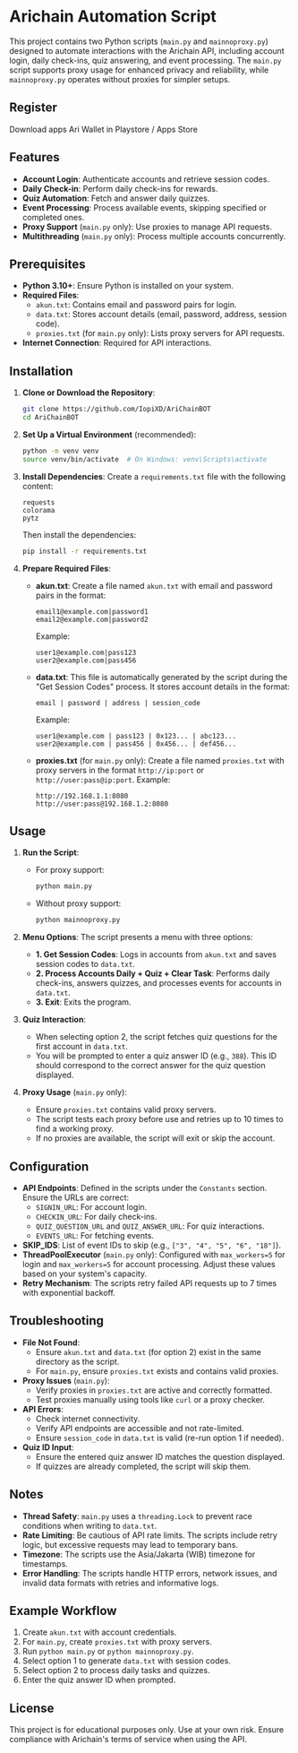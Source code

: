 # Arichain Automation Script

This project contains two Python scripts (`main.py` and `mainnoproxy.py`) designed to automate interactions with the Arichain API, including account login, daily check-ins, quiz answering, and event processing. The `main.py` script supports proxy usage for enhanced privacy and reliability, while `mainnoproxy.py` operates without proxies for simpler setups.

## Register
Download apps Ari Wallet in Playstore / Apps Store

## Features
- **Account Login**: Authenticate accounts and retrieve session codes.
- **Daily Check-in**: Perform daily check-ins for rewards.
- **Quiz Automation**: Fetch and answer daily quizzes.
- **Event Processing**: Process available events, skipping specified or completed ones.
- **Proxy Support** (`main.py` only): Use proxies to manage API requests.
- **Multithreading** (`main.py` only): Process multiple accounts concurrently.

## Prerequisites
- **Python 3.10+**: Ensure Python is installed on your system.
- **Required Files**:
  - `akun.txt`: Contains email and password pairs for login.
  - `data.txt`: Stores account details (email, password, address, session code).
  - `proxies.txt` (for `main.py` only): Lists proxy servers for API requests.
- **Internet Connection**: Required for API interactions.

## Installation
1. **Clone or Download the Repository**:
   ```bash
   git clone https://github.com/IopiXD/AriChainBOT
   cd AriChainBOT
   ```

2. **Set Up a Virtual Environment** (recommended):
   ```bash
   python -m venv venv
   source venv/bin/activate  # On Windows: venv\Scripts\activate
   ```

3. **Install Dependencies**:
   Create a `requirements.txt` file with the following content:
   ```
   requests
   colorama
   pytz
   ```
   Then install the dependencies:
   ```bash
   pip install -r requirements.txt
   ```

4. **Prepare Required Files**:
   - **akun.txt**: Create a file named `akun.txt` with email and password pairs in the format:
     ```
     email1@example.com|password1
     email2@example.com|password2
     ```
     Example:
     ```
     user1@example.com|pass123
     user2@example.com|pass456
     ```
   - **data.txt**: This file is automatically generated by the script during the "Get Session Codes" process. It stores account details in the format:
     ```
     email | password | address | session_code
     ```
     Example:
     ```
     user1@example.com | pass123 | 0x123... | abc123...
     user2@example.com | pass456 | 0x456... | def456...
     ```
   - **proxies.txt** (for `main.py` only): Create a file named `proxies.txt` with proxy servers in the format `http://ip:port` or `http://user:pass@ip:port`. Example:
     ```
     http://192.168.1.1:8080
     http://user:pass@192.168.1.2:8080
     ```

## Usage
1. **Run the Script**:
   - For proxy support:
     ```bash
     python main.py
     ```
   - Without proxy support:
     ```bash
     python mainnoproxy.py
     ```

2. **Menu Options**:
   The script presents a menu with three options:
   - **1. Get Session Codes**: Logs in accounts from `akun.txt` and saves session codes to `data.txt`.
   - **2. Process Accounts Daily + Quiz + Clear Task**: Performs daily check-ins, answers quizzes, and processes events for accounts in `data.txt`.
   - **3. Exit**: Exits the program.

3. **Quiz Interaction**:
   - When selecting option 2, the script fetches quiz questions for the first account in `data.txt`.
   - You will be prompted to enter a quiz answer ID (e.g., `388`). This ID should correspond to the correct answer for the quiz question displayed.

4. **Proxy Usage** (`main.py` only):
   - Ensure `proxies.txt` contains valid proxy servers.
   - The script tests each proxy before use and retries up to 10 times to find a working proxy.
   - If no proxies are available, the script will exit or skip the account.

## Configuration
- **API Endpoints**: Defined in the scripts under the `Constants` section. Ensure the URLs are correct:
  - `SIGNIN_URL`: For account login.
  - `CHECKIN_URL`: For daily check-ins.
  - `QUIZ_QUESTION_URL` and `QUIZ_ANSWER_URL`: For quiz interactions.
  - `EVENTS_URL`: For fetching events.
- **SKIP_IDS**: List of event IDs to skip (e.g., `["3", "4", "5", "6", "18"]`).
- **ThreadPoolExecutor** (`main.py` only): Configured with `max_workers=5` for login and `max_workers=5` for account processing. Adjust these values based on your system's capacity.
- **Retry Mechanism**: The scripts retry failed API requests up to 7 times with exponential backoff.

## Troubleshooting
- **File Not Found**:
  - Ensure `akun.txt` and `data.txt` (for option 2) exist in the same directory as the script.
  - For `main.py`, ensure `proxies.txt` exists and contains valid proxies.
- **Proxy Issues** (`main.py`):
  - Verify proxies in `proxies.txt` are active and correctly formatted.
  - Test proxies manually using tools like `curl` or a proxy checker.
- **API Errors**:
  - Check internet connectivity.
  - Verify API endpoints are accessible and not rate-limited.
  - Ensure `session_code` in `data.txt` is valid (re-run option 1 if needed).
- **Quiz ID Input**:
  - Ensure the entered quiz answer ID matches the question displayed.
  - If quizzes are already completed, the script will skip them.

## Notes
- **Thread Safety**: `main.py` uses a `threading.Lock` to prevent race conditions when writing to `data.txt`.
- **Rate Limiting**: Be cautious of API rate limits. The scripts include retry logic, but excessive requests may lead to temporary bans.
- **Timezone**: The scripts use the Asia/Jakarta (WIB) timezone for timestamps.
- **Error Handling**: The scripts handle HTTP errors, network issues, and invalid data formats with retries and informative logs.

## Example Workflow
1. Create `akun.txt` with account credentials.
2. For `main.py`, create `proxies.txt` with proxy servers.
3. Run `python main.py` or `python mainnoproxy.py`.
4. Select option 1 to generate `data.txt` with session codes.
5. Select option 2 to process daily tasks and quizzes.
6. Enter the quiz answer ID when prompted.

## License
This project is for educational purposes only. Use at your own risk. Ensure compliance with Arichain's terms of service when using the API.
